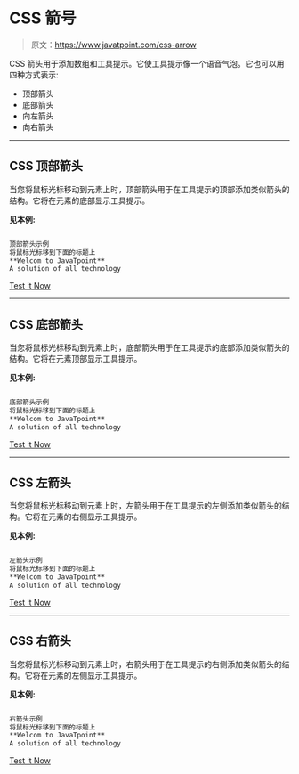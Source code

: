 # CSS 箭号

> 原文：<https://www.javatpoint.com/css-arrow>

CSS 箭头用于添加数组和工具提示。它使工具提示像一个语音气泡。它也可以用四种方式表示:

*   顶部箭头
*   底部箭头
*   向左箭头
*   向右箭头

* * *

## CSS 顶部箭头

当您将鼠标光标移动到元素上时，顶部箭头用于在工具提示的顶部添加类似箭头的结构。它将在元素的底部显示工具提示。

**见本例:**

```html

顶部箭头示例
将鼠标光标移到下面的标题上
**Welcom to JavaTpoint**
A solution of all technology

```

[Test it Now](https://www.javatpoint.com/oprweb/test.jsp?filename=css-arrow1)

* * *

## CSS 底部箭头

当您将鼠标光标移动到元素上时，底部箭头用于在工具提示的底部添加类似箭头的结构。它将在元素顶部显示工具提示。

**见本例:**

```html

底部箭头示例
将鼠标光标移到下面的标题上
**Welcom to JavaTpoint**
A solution of all technology

```

[Test it Now](https://www.javatpoint.com/oprweb/test.jsp?filename=css-arrow2)

* * *

## CSS 左箭头

当您将鼠标光标移动到元素上时，左箭头用于在工具提示的左侧添加类似箭头的结构。它将在元素的右侧显示工具提示。

**见本例:**

```html

左箭头示例
将鼠标光标移到下面的标题上
**Welcom to JavaTpoint**
A solution of all technology

```

[Test it Now](https://www.javatpoint.com/oprweb/test.jsp?filename=css-arrow3)

* * *

## CSS 右箭头

当您将鼠标光标移动到元素上时，右箭头用于在工具提示的右侧添加类似箭头的结构。它将在元素的左侧显示工具提示。

**见本例:**

```html

右箭头示例
将鼠标光标移到下面的标题上
**Welcom to JavaTpoint**
A solution of all technology

```

[Test it Now](https://www.javatpoint.com/oprweb/test.jsp?filename=css-arrow4)